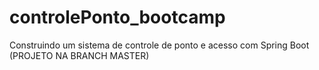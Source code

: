 # controlePonto_bootcamp
Construindo um sistema de controle de ponto e acesso com Spring Boot (PROJETO NA BRANCH MASTER)
